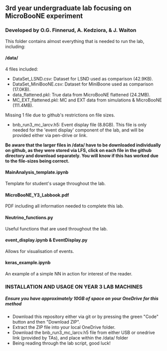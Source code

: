 ## 3rd year undergraduate lab focusing on MicroBooNE experiment
### Developed by O.G. Finnerud, A. Kedziora, & J. Waiton

This folder contains almost everything that is needed to run the lab, including:

#### /data/
4 files included:
- DataSet_LSND.csv: Dataset for LSND used as comparison (42.9KB).
- DataSet_MiniBooNE.csv: Dataset for MiniBoone used as comparison (17.0KB).
- data_flattened.pkl: True data from MicroBooNE flattened (24.2MB).
- MC_EXT_flattened.pkl: MC and EXT data from simulations & MicroBooNE (111.4MB).

Missing 1 file due to github's restrictions on file sizes.
- bnb_run3_mc_larcv.h5: Event display file (8.8GB).
This file is only needed for the 'event display' component of the lab, and will be provided either via pen-drive or link.

**Be aware that the larger files in /data/ have to be downloaded individually on github, as they were stored via LFS, click on each file in the github directory and download separately. You will know if this has worked due to the file-sizes being correct.**


#### MainAnalysis_template.ipynb
Template for student's usage throughout the lab.

#### MicroBooNE_Y3_Labbook.pdf
PDF including all information needed to complete this lab.


#### Neutrino_functions.py
Useful functions that are used throughout the lab.


#### event_display.ipynb & EventDisplay.py
Allows for visualisation of events.

#### keras_example.ipynb
An example of a simple NN in action for interest of the reader.

### INSTALLATION AND USAGE ON YEAR 3 LAB MACHINES

##### Ensure you have approximately 10GB of space on your OneDrive for this method

- Download this repository either via git or by pressing the green "Code" button and then "Download ZIP". 
- Extract the ZIP file into your local OneDrive folder.
- Download the bnb_run3_mc_larcv.h5 file from either USB or onedrive link (provided by TAs), and place within the /data/ folder
- Being reading through the lab script, good luck!
